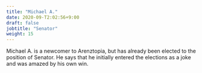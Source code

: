 ```yaml
---
title: "Michael A."
date: 2020-09-T2:02:56+9:00
draft: false
jobtitle: "Senator"
weight: 15
---
```


Michael A. is a newcomer to Arenztopia, but has already been elected to the position of Senator. He says that he initially entered the elections as a joke and was amazed by his own win.
